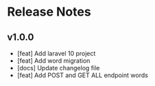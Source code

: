 # Release Notes

## v1.0.0

- [feat] Add laravel 10 project
- [feat] Add word migration
- [docs] Update changelog file
- [feat] Add POST and GET ALL endpoint words